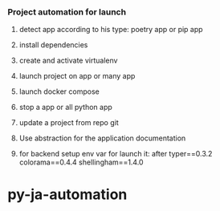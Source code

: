 ### Project automation for launch

1. detect app according to his type: poetry app or pip app
2. install dependencies
3. create and activate virtualenv
4. launch project on app or many app
5. launch docker compose
6. stop a app or all python app
7. update a project from repo git
8. Use abstraction for the application documentation

7. for backend setup env var for launch it: after
typer==0.3.2 colorama==0.4.4 shellingham==1.4.0
# py-ja-automation
